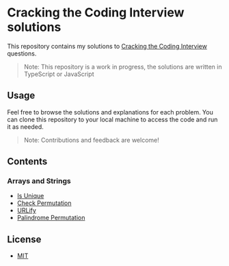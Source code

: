 # Cracking the Coding Interview solutions

This repository contains my solutions to [Cracking the Coding Interview](https://www.crackingthecodinginterview.com/) questions.

> Note: This repository is a work in progress, the solutions are written in TypeScript or JavaScript

## Usage

Feel free to browse the solutions and explanations for each problem. You can clone this repository to your local machine to access the code and run it as needed.

> Note: Contributions and feedback are welcome!

## Contents

### Arrays and Strings

- [Is Unique](./arrays-and-strings/is-unique.ts)
- [Check Permutation](./arrays-and-strings/check-permutation.ts)
- [URLify](./arrays-and-strings/urlify.ts)
- [Palindrome Permutation](./arrays-and-strings/palindrome-permutation.ts)

## License

- [MIT](LICENSE.md)
